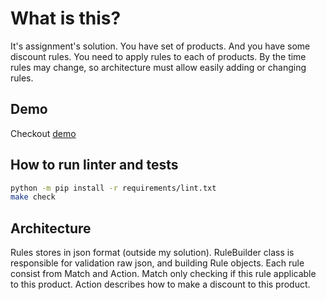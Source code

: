 # What is this?
It's assignment's solution.
You have set of products. And you have some discount rules. You need to apply rules to each of products. By the time rules may change, so architecture must allow easily adding or changing rules.
## Demo
Checkout [demo](demo.py)
## How to run linter and tests
```bash
python -m pip install -r requirements/lint.txt
make check
```
## Architecture
Rules stores in json format (outside my solution). 
RuleBuilder class is responsible for validation raw json, and building Rule objects.
Each rule consist from Match and Action. Match only checking if this rule applicable to this product.
Action describes how to make a discount to this product.
